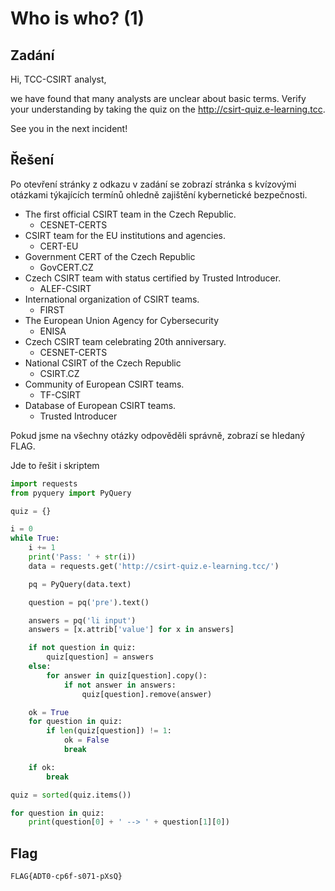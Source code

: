 # Who is who? (1)

## Zadání

Hi, TCC-CSIRT analyst,

we have found that many analysts are unclear about basic terms. Verify your understanding by taking the quiz on the <http://csirt-quiz.e-learning.tcc>.

See you in the next incident!

## Řešení

Po otevření stránky z odkazu v zadání se zobrazí stránka s kvízovými otázkami týkajících termínů ohledně zajištění kybernetické bezpečnosti.

* The first official CSIRT team in the Czech Republic.
  * CESNET-CERTS
* CSIRT team for the EU institutions and agencies.
  * CERT-EU
* Government CERT of the Czech Republic
  * GovCERT.CZ
* Czech CSIRT team with status certified by Trusted Introducer.
  * ALEF-CSIRT
* International organization of CSIRT teams.
  * FIRST
* The European Union Agency for Cybersecurity
  * ENISA
* Czech CSIRT team celebrating 20th anniversary.
  * CESNET-CERTS
* National CSIRT of the Czech Republic
  * CSIRT.CZ
* Community of European CSIRT teams.
  * TF-CSIRT
* Database of European CSIRT teams.
  * Trusted Introducer

Pokud jsme na všechny otázky odpověděli správně, zobrazí se hledaný FLAG.

Jde to řešit i skriptem

```python
import requests
from pyquery import PyQuery

quiz = {}

i = 0
while True:
    i += 1
    print('Pass: ' + str(i))
    data = requests.get('http://csirt-quiz.e-learning.tcc/')

    pq = PyQuery(data.text)

    question = pq('pre').text()

    answers = pq('li input')
    answers = [x.attrib['value'] for x in answers]

    if not question in quiz:
        quiz[question] = answers
    else:
        for answer in quiz[question].copy():
            if not answer in answers:
                quiz[question].remove(answer)

    ok = True
    for question in quiz:
        if len(quiz[question]) != 1:
            ok = False
            break

    if ok:
        break

quiz = sorted(quiz.items())

for question in quiz:
    print(question[0] + ' --> ' + question[1][0])
```

## Flag

`FLAG{ADT0-cp6f-s071-pXsQ}`
